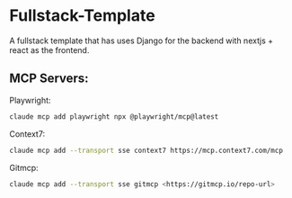 # Fullstack-Template
A fullstack template that has uses Django for the backend with nextjs + react as the frontend.



## MCP Servers:

Playwright:
```bash
claude mcp add playwright npx @playwright/mcp@latest
```
Context7:
```bash
claude mcp add --transport sse context7 https://mcp.context7.com/mcp
```

Gitmcp:
```bash
claude mcp add --transport sse gitmcp <https://gitmcp.io/repo-url>
```
